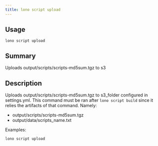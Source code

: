 ```yaml
---
title: lono script upload
---
```


## Usage

    lono script upload

## Summary

Uploads output/scripts/scripts-md5sum.tgz to s3
## Description

Uploads output/scripts/scripts-md5sum.tgz to s3_folder configured in settings.yml.  This command must be ran after `lono script build` since it relies the artifacts of that command. Namely:

  * output/scripts/scripts-md5sum.tgz
  * output/data/scripts_name.txt

Examples:

    lono script upload



